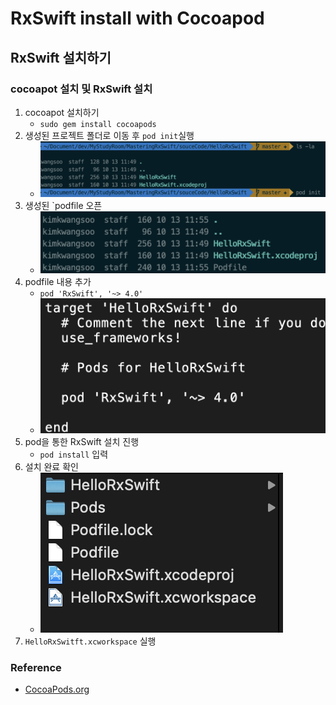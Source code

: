 

# RxSwift install with Cocoapod



## RxSwift 설치하기 

### cocoapot 설치 및 RxSwift 설치

1. cocoapot 설치하기
   - ```sudo gem install cocoapods```
2. 생성된 프로젝트 폴더로 이동 후 `pod init`실행
   - ![cocoapot_install](../image/1_HelloRxSwift/cocoapot_install.png)
3. 생성된 `podfile 오픈
   - ![podfile](../image/1_HelloRxSwift/podfile.png)
4. podfile 내용 추가
   - `pod 'RxSwift', '~> 4.0'` 
   - ![podfile_contentChange](../image/1_HelloRxSwift/podfile_contentChange.png)
5. pod을 통한 RxSwift 설치 진행
   - `pod install` 입력
6. 설치 완료 확인
   - ![pod_install_finish](../image/1_HelloRxSwift/pod_install_finish.png)
7. `HelloRxSwitft.xcworkspace` 실행



### Reference

-  [CocoaPods.org](https://cocoapods.org/)